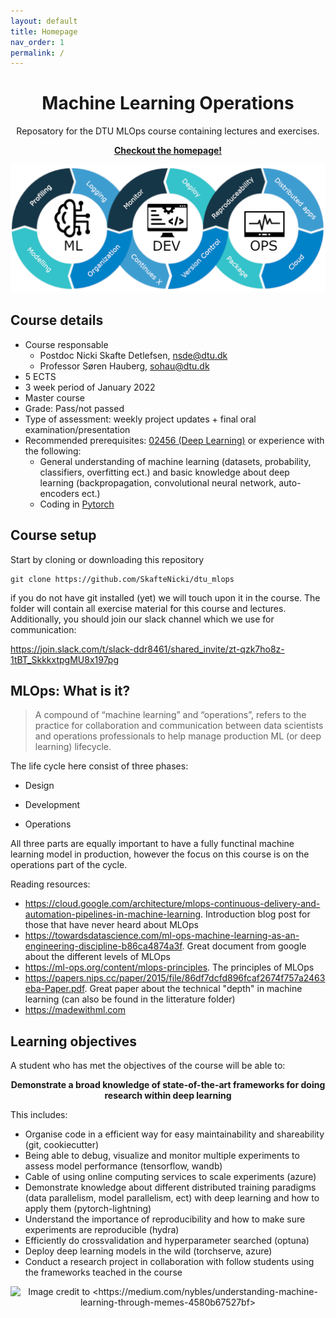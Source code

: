 ```yaml
---
layout: default
title: Homepage
nav_order: 1
permalink: /
---
```


<p align="center">
    <h1 align="center">Machine Learning Operations</h1>
    <p align="center">Reposatory for the DTU MLOps course containing lectures and exercises.</p>
    <p align="center"><strong><a href="https://skaftenicki.github.io/dtu_mlops/">Checkout the homepage!</a></strong></p>
</p>

<p align="center"> 
  <img src="figures/mlops.png" width="1000" title="hover text">
</p>

## Course details

* Course responsable
    * Postdoc Nicki Skafte Detlefsen, nsde@dtu.dk
    * Professor Søren Hauberg, sohau@dtu.dk
* 5 ECTS
* 3 week period of January 2022
* Master course
* Grade: Pass/not passed
* Type of assessment: weekly project updates + final oral examination/presentation
* Recommended prerequisites: [02456 (Deep Learning)](https://kurser.dtu.dk/course/2021-2022/02456) or experience
with the following:
    * General understanding of machine learning (datasets, probability, classifiers, overfitting ect.) and 
    basic knowledge about deep learning (backpropagation, convolutional neural network, auto-encoders ect.)
    * Coding in [Pytorch](https://pytorch.org/)

## Course setup

Start by cloning or downloading this repository

```
git clone https://github.com/SkafteNicki/dtu_mlops
```

if you do not have git installed (yet) we will touch upon it in the course. The folder will contain all
exercise material for this course and lectures. Additionally, you should join our slack channel which 
we use for communication:

<https://join.slack.com/t/slack-ddr8461/shared_invite/zt-qzk7ho8z-1tBT_SkkkxtpgMU8x197pg>

## MLOps: What is it?

> A compound of “machine learning” and “operations”, refers to the practice for collaboration and communication 
> between data scientists and operations professionals to help manage production ML (or deep learning) lifecycle.

The life cycle here consist of three phases:

* Design

* Development

* Operations

All three parts are equally important to have a fully functinal machine learning model in production, however
the focus on this course is on the operations part of the cycle. 







Reading resources:
* <https://cloud.google.com/architecture/mlops-continuous-delivery-and-automation-pipelines-in-machine-learning>.
  Introduction blog post for those that have never heard about MLOps
* <https://towardsdatascience.com/ml-ops-machine-learning-as-an-engineering-discipline-b86ca4874a3f>. Great document
  from google about the different levels of MLOps
* <https://ml-ops.org/content/mlops-principles>. The principles of MLOps
* <https://papers.nips.cc/paper/2015/file/86df7dcfd896fcaf2674f757a2463eba-Paper.pdf>. Great paper about the
technical "depth" in machine learning (can also be found in the litterature folder)
* <https://madewithml.com>




## Learning objectives

A student who has met the objectives of the course will be able to:

<p align="center">
<b>Demonstrate a broad knowledge of state-of-the-art frameworks for doing research within deep learning</b>
</p>
  
This includes:
* Organise code in a efficient way for easy maintainability and shareability (git, cookiecutter)
* Being able to debug, visualize and monitor multiple experiments to assess model performance (tensorflow, wandb)
* Cable of using online computing services to scale experiments (azure)
* Demonstrate knowledge about different distributed training paradigms (data parallelism, model parallelism, ect) 
with deep learning and how to apply them (pytorch-lightning)
* Understand the importance of reproducibility and how to make sure experiments are reproducible (hydra)
* Efficiently do crossvalidation and hyperparameter searched (optuna)
* Deploy deep learning models in the wild (torchserve, azure)
* Conduct a research project in collaboration with follow students using the frameworks teached in the course

<p align="center">
  <img src="https://miro.medium.com/proxy/1*KBobA-DaVtQ8Px6P_-tNqQ.jpeg" width="500" title=
  "Image credit to <https://medium.com/nybles/understanding-machine-learning-through-memes-4580b67527bf>">
</p>